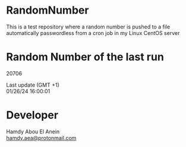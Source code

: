 # RandomNumber    
This is a test repository where a random number is pushed to a file automatically passwordless from a cron job in my Linux CentOS server    
# Random Number of the last run   
20706
      
Last update (GMT +1)    
01/26/24 16:00:01
# Developer    
Hamdy Abou El Anein   
hamdy.aea@protonmail.com
